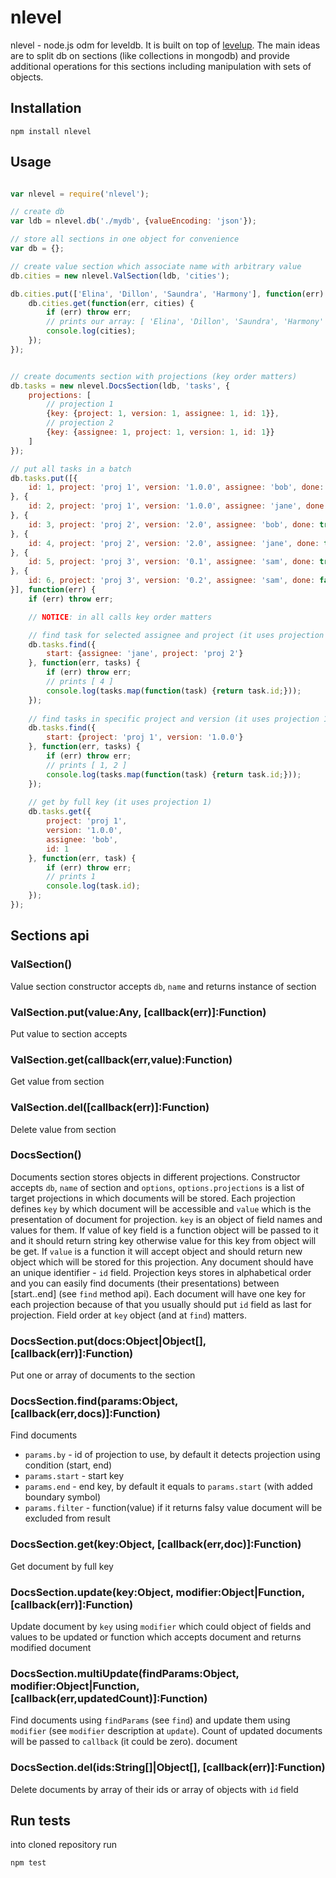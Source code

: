 # nlevel

nlevel - node.js odm for leveldb.
It is built on top of [levelup](https://github.com/rvagg/node-levelup).
The main ideas are to split db on sections (like collections in mongodb)
and provide additional operations for this sections including manipulation with
sets of objects.


## Installation

```
npm install nlevel
```


## Usage

```js

var nlevel = require('nlevel');

// create db
var ldb = nlevel.db('./mydb', {valueEncoding: 'json'});

// store all sections in one object for convenience
var db = {};

// create value section which associate name with arbitrary value
db.cities = new nlevel.ValSection(ldb, 'cities');

db.cities.put(['Elina', 'Dillon', 'Saundra', 'Harmony'], function(err) {
	db.cities.get(function(err, cities) {
		if (err) throw err;
		// prints our array: [ 'Elina', 'Dillon', 'Saundra', 'Harmony' ]
		console.log(cities);
	});
});


// create documents section with projections (key order matters)
db.tasks = new nlevel.DocsSection(ldb, 'tasks', {
	projections: [
		// projection 1
		{key: {project: 1, version: 1, assignee: 1, id: 1}},
		// projection 2
		{key: {assignee: 1, project: 1, version: 1, id: 1}}
	]
});

// put all tasks in a batch
db.tasks.put([{
	id: 1, project: 'proj 1', version: '1.0.0', assignee: 'bob', done: true
}, {
	id: 2, project: 'proj 1', version: '1.0.0', assignee: 'jane', done: false
}, {
	id: 3, project: 'proj 2', version: '2.0', assignee: 'bob', done: true
}, {
	id: 4, project: 'proj 2', version: '2.0', assignee: 'jane', done: true
}, {
	id: 5, project: 'proj 3', version: '0.1', assignee: 'sam', done: true
}, {
	id: 6, project: 'proj 3', version: '0.2', assignee: 'sam', done: false
}], function(err) {
	if (err) throw err;

	// NOTICE: in all calls key order matters

	// find task for selected assignee and project (it uses projection 2)
	db.tasks.find({
		start: {assignee: 'jane', project: 'proj 2'}
	}, function(err, tasks) {
		if (err) throw err;
		// prints [ 4 ]
		console.log(tasks.map(function(task) {return task.id;}));
	});
	
	// find tasks in specific project and version (it uses projection 1)
	db.tasks.find({
		start: {project: 'proj 1', version: '1.0.0'}
	}, function(err, tasks) {
		if (err) throw err;
		// prints [ 1, 2 ]
		console.log(tasks.map(function(task) {return task.id;}));
	});
	
	// get by full key (it uses projection 1)
	db.tasks.get({
		project: 'proj 1',
		version: '1.0.0',
		assignee: 'bob',
		id: 1
	}, function(err, task) {
		if (err) throw err;
		// prints 1
		console.log(task.id);
	});
});

```


## Sections api

### ValSection()

  Value section constructor accepts `db`, `name` and returns instance of section

### ValSection.put(value:Any, [callback(err)]:Function)

  Put value to section accepts

### ValSection.get(callback(err,value):Function)

  Get value from section

### ValSection.del([callback(err)]:Function)

  Delete value from section

### DocsSection()

  Documents section stores objects in different projections. Constructor
  accepts `db`, `name` of section and `options`, `options.projections` is a
  list of target projections in which documents will be stored.
  Each projection defines `key` by which document will be accessible and
  `value` which is the presentation of document for projection. `key` is an
  object of field names and values for them. If value of key field is a
  function object will be passed to it and it should return string key
  otherwise value for this key from object will be get. If `value` is a
  function it will accept object and should return new object which will be
  stored for this projection. Any document should have an unique identifier - 
  `id` field. Projection keys stores in alphabetical order and you can easily
  find documents (their presentations) between [start..end] (see `find` method
  api). Each document will have one key for each projection because of that
  you usually should put `id` field as last for projection. Field order at
  `key` object (and at `find`) matters.

### DocsSection.put(docs:Object|Object[], [callback(err)]:Function)

  Put one or array of documents to the section

### DocsSection.find(params:Object, [callback(err,docs)]:Function)

  Find documents
  
  - `params.by` - id of projection to use, by default it detects projection
  using condition (start, end)
  - `params.start` - start key
  - `params.end` - end key, by default it equals to `params.start` (with added
  boundary symbol)
  - `params.filter` - function(value) if it returns falsy value document will be
  excluded from result

### DocsSection.get(key:Object, [callback(err,doc)]:Function)

  Get document by full key

### DocsSection.update(key:Object, modifier:Object|Function, [callback(err)]:Function)

  Update document by `key` using `modifier` which could object of fields and 
  values to be updated or function which accepts document and returns modified
  document

### DocsSection.multiUpdate(findParams:Object, modifier:Object|Function, [callback(err,updatedCount)]:Function)

  Find documents using `findParams` (see `find`) and update them using
  `modifier` (see `modifier` description at `update`). Count of updated
  documents will be passed to `callback` (it could be zero).
  document

### DocsSection.del(ids:String[]|Object[], [callback(err)]:Function)

  Delete documents by array of their ids or array of objects with `id` field


## Run tests

into cloned repository run

```
npm test
```
